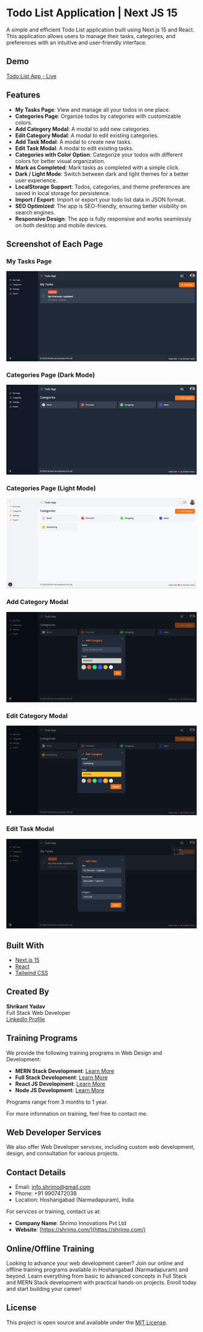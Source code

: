 # Todo List Application | Next JS 15

A simple and efficient Todo List application built using Next.js 15 and React. This application allows users to manage their tasks, categories, and preferences with an intuitive and user-friendly interface.

## Demo 
[Todo List App - Live](https://shrikant9907.github.io/todo-list-next-js-15)

## Features

- **My Tasks Page**: View and manage all your todos in one place.
- **Categories Page**: Organize todos by categories with customizable colors.
- **Add Category Modal**: A modal to add new categories.
- **Edit Category Modal**: A modal to edit existing categories.
- **Add Task Modal**: A modal to create new tasks.
- **Edit Task Modal**: A modal to edit existing tasks.
- **Categories with Color Option**: Categorize your todos with different colors for better visual organization.
- **Mark as Completed**: Mark tasks as completed with a simple click.
- **Dark / Light Mode**: Switch between dark and light themes for a better user experience.
- **LocalStorage Support**: Todos, categories, and theme preferences are saved in local storage for persistence.
- **Import / Export**: Import or export your todo list data in JSON format.
- **SEO Optimized**: The app is SEO-friendly, ensuring better visibility on search engines.
- **Responsive Design**: The app is fully responsive and works seamlessly on both desktop and mobile devices.

## Screenshot of Each Page

### My Tasks Page
![My Tasks Page](./public/images/todo-list-next-js-15-tasks-list.png)

### Categories Page (Dark Mode)
![Categories Page (Dark Mode)](./public/images/todo-list-next-js-15-category-list-dark-mode.png)

### Categories Page (Light Mode)
![Categories Page (Light Mode)](./public/images/todo-list-next-js-15-category-list-light-mode.png)

### Add Category Modal
![Add Category Modal](./public/images/todo-list-next-js-15-add-category-modal.png)

### Edit Category Modal
![Edit Category Modal](./public/images/todo-list-next-js-15-edit-category-modal.png)

### Edit Task Modal
![Edit Task Modal](./public/images/todo-list-next-js-15-edit-task-modal.png)

## Built With

- [Next.js 15](https://nextjs.org/)
- [React](https://reactjs.org/)
- [Tailwind CSS](https://tailwindcss.com/)

## Created By

**Shrikant Yadav**  
Full Stack Web Developer  
[LinkedIn Profile](https://www.linkedin.com/in/shrikant9907/)

## Training Programs

We provide the following training programs in Web Design and Development:

- **MERN Stack Development**: [Learn More](https://shrimo.com/courses/web-development/full-stack-web-dev-basic-to-advanced)
- **Full Stack Development**: [Learn More](https://shrimo.com/courses/web-development/full-stack-web-dev-basic-to-advanced)
- **React JS Development**: [Learn More](https://shrimo.com/courses/web-development/frontend-react-js-mastery-basic-to-advanced)
- **Node JS Development**: [Learn More](https://shrimo.com/courses/web-development/full-stack-web-dev-basic-to-advanced)

Programs range from 3 months to 1 year. 

For more information on training, feel free to contact me.

## Web Developer Services

We also offer Web Developer services, including custom web development, design, and consultation for various projects.

## Contact Details

- Email: [info.shrimo@gmail.com](mailto:info.shrimo@gmail.com)
- Phone: +91 9907472038
- Location: Hoshangabad (Narmadapuram), India

For services or training, contact us at:

- **Company Name**: Shrimo Innovations Pvt Ltd
- **Website**: [https://shrimo.com/](https://shrimo.com/)

## Online/Offline Training

Looking to advance your web development career? Join our online and offline training programs available in Hoshangabad (Narmadapuram) and beyond. Learn everything from basic to advanced concepts in Full Stack and MERN Stack development with practical hands-on projects. Enroll today and start building your career!

## License

This project is open source and available under the [MIT License](LICENSE).
